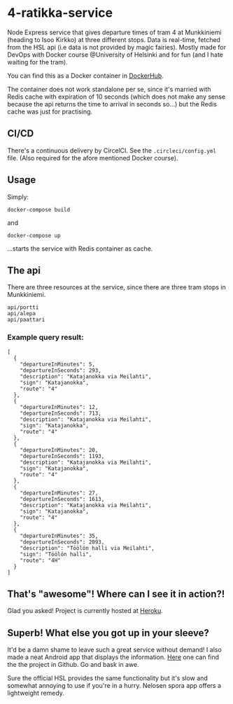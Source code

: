 # 4-ratikka-service
Node Express service that gives departure times of tram 4 at Munkkiniemi (heading to Isoo Kirkko) at three different stops. Data is real-time, fetched from the HSL api (i.e data is not provided by magic fairies). Mostly made for DevOps with Docker course @University of Helsinki and for fun (and I hate waiting for the tram).

You can find this as a Docker container in [DockerHub](https://hub.docker.com/r/pimpbot9000/4-tram-service).

The container does not work standalone per se, since it's married with Redis cache with expiration of 10 seconds (which does not make any sense because the api returns the time to arrival in seconds so...) but the Redis cache was just for practising.

## CI/CD

There's a continuous delivery by CircelCI. See the ```.circleci/config.yml``` file. (Also required for the afore mentioned Docker course).

## Usage

Simply:
```
docker-compose build
```
and
```
docker-compose up
```
...starts the service with Redis container as cache.

## The api
There are three resources at the service, since there are three tram stops in Munkkiniemi.
```
api/portti
api/alepa
api/paattari
```

### Example query result:
```
[
  {
    "departureInMinutes": 5,
    "departureInSeconds": 293,
    "description": "Katajanokka via Meilahti",
    "sign": "Katajanokka",
    "route": "4"
  },
  {
    "departureInMinutes": 12,
    "departureInSeconds": 713,
    "description": "Katajanokka via Meilahti",
    "sign": "Katajanokka",
    "route": "4"
  },
  {
    "departureInMinutes": 20,
    "departureInSeconds": 1193,
    "description": "Katajanokka via Meilahti",
    "sign": "Katajanokka",
    "route": "4"
  },
  {
    "departureInMinutes": 27,
    "departureInSeconds": 1613,
    "description": "Katajanokka via Meilahti",
    "sign": "Katajanokka",
    "route": "4"
  },
  {
    "departureInMinutes": 35,
    "departureInSeconds": 2093,
    "description": "Töölön halli via Meilahti",
    "sign": "Töölön halli",
    "route": "4H"
  }
]
```
## That's "awesome"! Where can I see it in action?!

Glad you asked! Project is currently hosted at [Heroku](https://tram-4-service.herokuapp.com/api/alepa). 

## Superb! What else you got up in your sleeve?

It'd be a damn shame to leave such a great service without demand! I also made a neat Android app that displays the information. [Here](https://github.com/pimpbot9000/tram4app) one can find the the project in Github. Go and bask in awe.

Sure the official HSL provides the same functionality but it's slow and somewhat annoying to use if you're in a hurry. Nelosen spora app offers a lightweight remedy.
